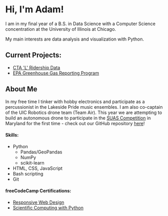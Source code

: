 # Hi, I'm Adam!

I am in my final year of a B.S. in Data Science with a Computer Science concentration at the University of Illinois at Chicago.

My main interests are data analysis and visualization with Python.

## Current Projects:

- [CTA 'L' Ridership Data](https://github.com/abeige/cs424-project3)
- [EPA Greenhouse Gas Reporting Program](https://github.com/abeige/ghgrp)

## About Me

In my free time I tinker with hobby electronics and participate as a percussionist in the Lakeside Pride music ensembles. I am also co-captain of the UIC Robotics drone team (Team Air). This year we are attempting to build an autonomous drone to participate in the [SUAS Competition](https://suas-competition.org) in Maryland for the first time - check out our GitHub repository [here](https://github.com/chicagoedt/team-air-suas-2023)!

#### Skills:

- Python
	- Pandas/GeoPandas
	- NumPy
	- scikit-learn
- HTML, CSS, JavaScript
- Bash scripting
- Git

#### freeCodeCamp Certifications:

- [Responsive Web Design](https://www.freecodecamp.org/certification/abeige/responsive-web-design)
- [Scientific Computing with Python](https://www.freecodecamp.org/certification/abeige/scientific-computing-with-python-v7)
